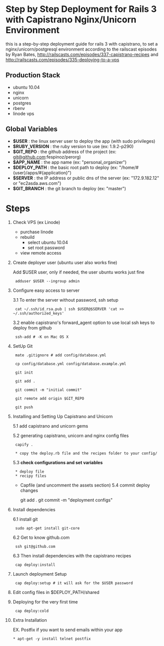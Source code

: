 # Step by Step Deployment for Rails 3 with Capistrano Nginx/Unicorn Environment

this is a step-by-step deployment guide for rails 3 with capistrano, to set a nginx/unicorn/postgresql environment according to the railscast episodes by Ryan Bates, http://railscasts.com/episodes/337-capistrano-recipes and http://railscasts.com/episodes/335-deploying-to-a-vps

## Production Stack

* ubuntu 10.04
* nginx
* unicorn
* postgres
* rbenv
* linode vps

## Global Variables

* **$USER**         : the linux server user to deploy the app (with sudo privileges)
* **$RUBY_VERSION** : the ruby version to use (ex: 1.9.2-p290)
* **$GIT_REPO**     : the github address of the project (ex: git@github.com:fespinoz/perorg)
* **$APP_NAME**     : the app name (ex: "personal_organizer")
* **$DEPLOY_PATH**  : the basic root path to deploy (ex: "/home/#{user}/apps/#{application}")
* **$SERVER**       : the IP address or public dns of the server (ex: "172.9.182.12" or "ec2asda.aws.com")
* **$GIT_BRANCH**   : the git branch to deploy (ex: "master")

# Steps

1. Check VPS (ex Linode)
	* purchase linode
	* rebuild
		* select ubuntu 10.04
		* set root password
	* view remote access

2. Create deployer user (ubuntu user also works fine)
	
	Add $USER user, only if needed, the user ubuntu works just fine

		adduser $USER --ingroup admin

3. Configure easy access to server

	3.1 To enter the server without password, ssh setup
	
		cat ~/.ssh/id_rsa.pub | ssh $USER@$SERVER 'cat >> ~/.ssh/authorized_keys'

	3.2 enable capistrano's forward_agent option to use local ssh keys to deploy from github
	
		ssh-add # -K on Mac OS X

4. SetUp Git

		mate .gitignore # add config/database.yml

		cp config/database.yml config/database.example.yml
	
		git init
	
		git add .
	
		git commit -m "initial commit"
	 
		git remote add origin $GIT_REPO
	 
		git push

5. Installing and Setting Up Capistrano and Unicorn

	5.1 add capistrano and unicorn gems
	
	5.2 generating capistrano, unicorn and nginx config files
	
		capify .

	    * copy the deploy.rb file and the recipes folder to your config/
 
	5.3 **check configurations and set variables**

		* deploy file
		* recipy files
    * Capfile (and uncomment the assets section)
	5.4 commit deploy changes

		git add .
		git commit -m "deployment configs"

6. Install dependencies

	6.1 install git
	
		sudo apt-get install git-core
		
	6.2 Get to know github.com
	
		ssh git@github.com
		
	6.3 Then install dependencies with the capistrano recipes
 
		cap deploy:install

7. Launch deployment Setup

		cap deploy:setup # it will ask for the $USER password

8. Edit config files in $DEPLOY_PATH/shared

9. Deploying for the very first time

		cap deploy:cold

10. Extra Installation

	EX. Postfix
		if you want to send emails within your app

		* apt-get -y install telnet postfix
